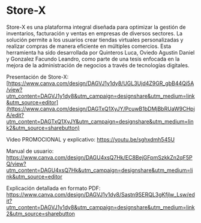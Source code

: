 # Store-X

Store-X es una plataforma integral diseñada para optimizar la gestión de inventarios, facturación y ventas en empresas de diversos sectores. La solución permite a los usuarios crear tiendas virtuales personalizadas y realizar compras de manera eficiente en múltiples comercios. Esta herramienta ha sido desarrollada por Quinteros Luca, Oviedo Agustin Daniel y Gonzalez Facundo Leandro, como parte de una tesis enfocada en la mejora de la administración de negocios a través de tecnologías digitales.

Presentación de Store-X:
[https://www.canva.com/design/DAGVJ1y1dy8/UGL3Ujd4Z9GR_gbB44Qi5A/view?utm_content=DAGVJ1y1dy8&utm_campaign=designshare&utm_medium=link&utm_source=editor](https://www.canva.com/design/DAGTxQ1XyJY/PcuwB1bDMjBbRUaW9CHpjA/edit?utm_content=DAGTxQ1XyJY&utm_campaign=designshare&utm_medium=link2&utm_source=sharebutton)

Video PROMOCIONAL y explicativo:
https://youtu.be/sghxdmh545U

Manual de usuario:
https://www.canva.com/design/DAGU4xsQ7Hk/EC8BejGFpmSzkkZn2qF5PQ/view?utm_content=DAGU4xsQ7Hk&utm_campaign=designshare&utm_medium=link&utm_source=editor

Explicación detallada en formato PDF:
https://www.canva.com/design/DAGVJ1y1dy8/Sastn9SERQL3gKfjlw_Lsw/edit?utm_content=DAGVJ1y1dy8&utm_campaign=designshare&utm_medium=link2&utm_source=sharebutton
